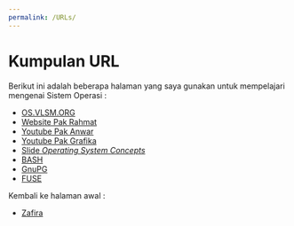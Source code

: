 ```yaml
---
permalink: /URLs/
---
```


# Kumpulan URL

Berikut ini adalah beberapa halaman yang saya gunakan untuk mempelajari mengenai Sistem Operasi :

* [OS.VLSM.ORG](https://os.vlsm.org/)
* [Website Pak Rahmat](https://rahmatm.samik-ibrahim.vlsm.org/)
* [Youtube Pak Anwar](https://www.youtube.com/channel/UCi3sVI10RtRaVWuq1SOVaSg)
* [Youtube Pak Grafika](https://www.youtube.com/channel/UC-NXKW4g0V2F1EJBGgcbgTQ)
* [Slide *Operating System Concepts*](https://codex.cs.yale.edu/avi/courses/CS-423/slides/index.html)
* [BASH](https://programminghistorian.org/en/lessons/intro-to-bash)
* [GnuPG](gnupg.org/documentation/manpage.html)
* [FUSE](https://www.cs.nmsu.edu/~pfeiffer/fuse-tutorial/html/index.html)

Kembali ke halaman awal :
* [Zafira](../)
